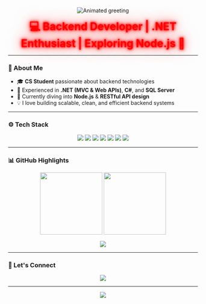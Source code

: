 <p align="center">
  <img src="https://readme-typing-svg.herokuapp.com?font=Fira+Code&weight=600&size=32&pause=1000&color=FF0000&center=true&vCenter=true&width=600&lines=Hi+👋,+I'm+Abdelaleam!" alt="Animated greeting"/>
</p>

<p align="center">
  <span style="color:#ff0000; font-size:28px; font-weight:bold; text-shadow: 0 0 5px #ff0000, 0 0 10px #ff0000, 0 0 20px #ff5555, 0 0 40px #ff7777;">
    💻 Backend Developer | .NET Enthusiast | Exploring Node.js 🚀
  </span>
</p>

---

### 🌟 About Me
- 🎓 **CS Student** passionate about backend technologies  
- 💼 Experienced in **.NET (MVC & Web APIs)**, **C#**, and **SQL Server**  
- 🌱 Currently diving into **Node.js** & **RESTful API design**  
- 💡 I love building scalable, clean, and efficient backend systems  

---

### ⚙️ Tech Stack
<p align="center">
  <img src="https://img.shields.io/badge/C%23-239120?style=for-the-badge&logo=c-sharp&logoColor=white"/>
  <img src="https://img.shields.io/badge/.NET-512BD4?style=for-the-badge&logo=dotnet&logoColor=white"/>
  <img src="https://img.shields.io/badge/SQL%20Server-CC2927?style=for-the-badge&logo=microsoft-sql-server&logoColor=white"/>
  <img src="https://img.shields.io/badge/Entity%20Framework-68217A?style=for-the-badge&logo=ef&logoColor=white"/>
  <img src="https://img.shields.io/badge/Node.js-339933?style=for-the-badge&logo=node.js&logoColor=white"/>
  <img src="https://img.shields.io/badge/JavaScript-F7DF1E?style=for-the-badge&logo=javascript&logoColor=black"/>
  <img src="https://img.shields.io/badge/Postman-FF6C37?style=for-the-badge&logo=postman&logoColor=white"/>
</p>

---

### 📊 GitHub Highlights
<p align="center">
  <img src="https://github-readme-stats.vercel.app/api?username=Abdelaleam&show_icons=true&theme=tokyonight&hide_border=true" height="165"/>
  <img src="https://github-readme-streak-stats.herokuapp.com?user=Abdelaleam&theme=tokyonight&hide_border=true" height="165"/>
</p>

<p align="center">
  <img src="https://github-readme-stats.vercel.app/api/top-langs/?username=Abdelaleam&layout=compact&theme=tokyonight&hide_border=true&langs_count=8"/>
</p>

---

### 💬 Let's Connect
<p align="center">
  <a href="mailto:abdelaleamehab@gmail.com"><img src="https://img.shields.io/badge/Gmail-D14836?style=for-the-badge&logo=gmail&logoColor=white"/></a>
</p>

---

<p align="center">
  <img src="https://readme-typing-svg.herokuapp.com?color=%2336BCF7&size=22&center=true&vCenter=true&width=500&lines=Backend+Developer;C%23+%7C+.NET+%7C+SQL+Server;Exploring+Node.js;Always+Learning+New+Things"/>
</p>
